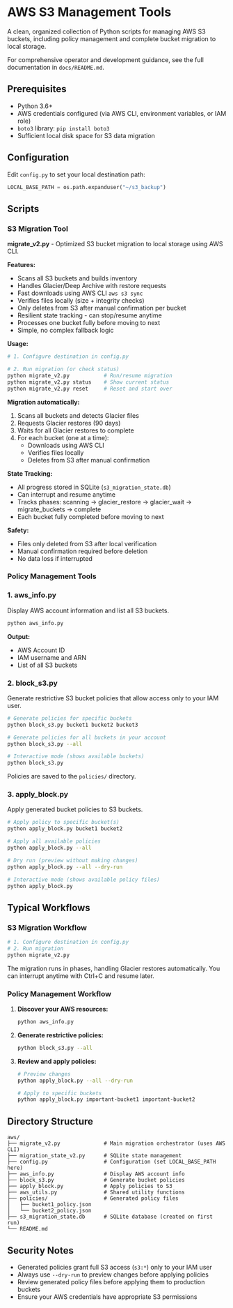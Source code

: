 # AWS S3 Management Tools

A clean, organized collection of Python scripts for managing AWS S3 buckets, including policy management and complete bucket migration to local storage.

For comprehensive operator and development guidance, see the full documentation in `docs/README.md`.

## Prerequisites

- Python 3.6+
- AWS credentials configured (via AWS CLI, environment variables, or IAM role)
- `boto3` library: `pip install boto3`
- Sufficient local disk space for S3 data migration

## Configuration

Edit `config.py` to set your local destination path:
```python
LOCAL_BASE_PATH = os.path.expanduser("~/s3_backup")
```

## Scripts

### S3 Migration Tool

**migrate_v2.py** - Optimized S3 bucket migration to local storage using AWS CLI.

**Features:**
- Scans all S3 buckets and builds inventory
- Handles Glacier/Deep Archive with restore requests
- Fast downloads using AWS CLI `aws s3 sync`
- Verifies files locally (size + integrity checks)
- Only deletes from S3 after manual confirmation per bucket
- Resilient state tracking - can stop/resume anytime
- Processes one bucket fully before moving to next
- Simple, no complex fallback logic

**Usage:**
```bash
# 1. Configure destination in config.py

# 2. Run migration (or check status)
python migrate_v2.py           # Run/resume migration
python migrate_v2.py status    # Show current status
python migrate_v2.py reset     # Reset and start over
```

**Migration automatically:**
1. Scans all buckets and detects Glacier files
2. Requests Glacier restores (90 days)
3. Waits for all Glacier restores to complete
4. For each bucket (one at a time):
   - Downloads using AWS CLI
   - Verifies files locally
   - Deletes from S3 after manual confirmation

**State Tracking:**
- All progress stored in SQLite (`s3_migration_state.db`)
- Can interrupt and resume anytime
- Tracks phases: scanning → glacier_restore → glacier_wait → migrate_buckets → complete
- Each bucket fully completed before moving to next

**Safety:**
- Files only deleted from S3 after local verification
- Manual confirmation required before deletion
- No data loss if interrupted

### Policy Management Tools

### 1. aws_info.py

Display AWS account information and list all S3 buckets.

```bash
python aws_info.py
```

**Output:**
- AWS Account ID
- IAM username and ARN
- List of all S3 buckets

### 2. block_s3.py

Generate restrictive S3 bucket policies that allow access only to your IAM user.

```bash
# Generate policies for specific buckets
python block_s3.py bucket1 bucket2 bucket3

# Generate policies for all buckets in your account
python block_s3.py --all

# Interactive mode (shows available buckets)
python block_s3.py
```

Policies are saved to the `policies/` directory.

### 3. apply_block.py

Apply generated bucket policies to S3 buckets.

```bash
# Apply policy to specific bucket(s)
python apply_block.py bucket1 bucket2

# Apply all available policies
python apply_block.py --all

# Dry run (preview without making changes)
python apply_block.py --all --dry-run

# Interactive mode (shows available policy files)
python apply_block.py
```

## Typical Workflows

### S3 Migration Workflow

```bash
# 1. Configure destination in config.py
# 2. Run migration
python migrate_v2.py
```

The migration runs in phases, handling Glacier restores automatically. You can interrupt anytime with Ctrl+C and resume later.

### Policy Management Workflow

1. **Discover your AWS resources:**
   ```bash
   python aws_info.py
   ```

2. **Generate restrictive policies:**
   ```bash
   python block_s3.py --all
   ```

3. **Review and apply policies:**
   ```bash
   # Preview changes
   python apply_block.py --all --dry-run

   # Apply to specific buckets
   python apply_block.py important-bucket1 important-bucket2
   ```

## Directory Structure

```
aws/
├── migrate_v2.py              # Main migration orchestrator (uses AWS CLI)
├── migration_state_v2.py      # SQLite state management
├── config.py                  # Configuration (set LOCAL_BASE_PATH here)
├── aws_info.py                # Display AWS account info
├── block_s3.py                # Generate bucket policies
├── apply_block.py             # Apply policies to S3
├── aws_utils.py               # Shared utility functions
├── policies/                  # Generated policy files
│   ├── bucket1_policy.json
│   └── bucket2_policy.json
├── s3_migration_state.db      # SQLite database (created on first run)
└── README.md
```

## Security Notes

- Generated policies grant full S3 access (`s3:*`) only to your IAM user
- Always use `--dry-run` to preview changes before applying policies
- Review generated policy files before applying them to production buckets
- Ensure your AWS credentials have appropriate S3 permissions
